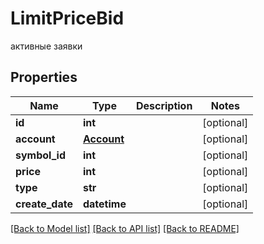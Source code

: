 # LimitPriceBid

активные заявки
## Properties
Name | Type | Description | Notes
------------ | ------------- | ------------- | -------------
**id** | **int** |  | [optional] 
**account** | [**Account**](Account.md) |  | [optional] 
**symbol_id** | **int** |  | [optional] 
**price** | **int** |  | [optional] 
**type** | **str** |  | [optional] 
**create_date** | **datetime** |  | [optional] 

[[Back to Model list]](../README.md#documentation-for-models) [[Back to API list]](../README.md#documentation-for-api-endpoints) [[Back to README]](../README.md)


